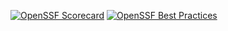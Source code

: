 [![OpenSSF Scorecard](https://api.scorecard.dev/projects/github.com/Jean-Abreu/jeanabreu.github.io/badge)](https://scorecard.dev/viewer/?uri=github.com/Jean-Abreu/jeanabreu.github.io)
[![OpenSSF Best Practices](https://www.bestpractices.dev/projects/10284/badge)](https://www.bestpractices.dev/projects/10284)
